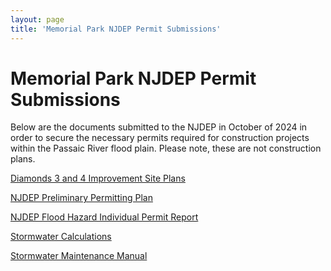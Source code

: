```yaml
---
layout: page
title: 'Memorial Park NJDEP Permit Submissions'
---
```


# Memorial Park NJDEP Permit Submissions

Below are the documents submitted to the NJDEP in October of 2024 in order to secure the necessary permits required for construction projects within the Passaic River flood plain. Please note, these are not construction plans.

[Diamonds 3 and 4 Improvement Site Plans](https://storage.googleapis.com/static.rutherford-nj.com/memorial-field/NJDEP-Permits/(DRAFT)%202024-10-08%20-%20Site%20Plans%20-%20Diamonds%203%20and%204%20Improvements.pdf)

[NJDEP Preliminary Permitting Plan](https://storage.googleapis.com/static.rutherford-nj.com/memorial-field/NJDEP-Permits/2024-10-08%20Preliminary%20NJDEP%20Permitting%20Plan.pdf)

[NJDEP Flood Hazard Individual Permit Report](https://storage.googleapis.com/static.rutherford-nj.com/memorial-field/NJDEP-Permits/2024.10.08%20-%20NJDEP%20Flood%20Hazard%20Individual%20Permit%20Report.PDF)

[Stormwater Calculations](https://storage.googleapis.com/static.rutherford-nj.com/memorial-field/NJDEP-Permits/2024.10.08%20-%20Stormwater%20Calculations.PDF)

[Stormwater Maintenance Manual](https://storage.googleapis.com/static.rutherford-nj.com/memorial-field/NJDEP-Permits/2024.10.08-%20Stormwater%20Maintenance%20Manual.PDF)




